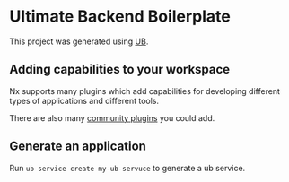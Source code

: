 # Ultimate Backend Boilerplate

This project was generated using [UB](https://github.com/juicycleff/ultimate-backend).

## Adding capabilities to your workspace

Nx supports many plugins which add capabilities for developing different types of applications and different tools.

There are also many [community plugins](https://nx.dev/nx-community) you could add.

## Generate an application

Run `ub service create my-ub-servuce` to generate a ub service.
